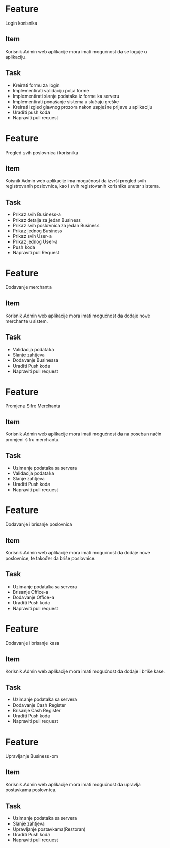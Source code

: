 # Feature

Login korisnika

## Item

Korisnik Admin web aplikacije mora imati mogućnost da se loguje u aplikaciju.

## Task

* Kreirati formu za login
* Implementirati validaciju polja forme
* Implementirati slanje podataka iz forme ka serveru
* Implementirati ponašanje sistema u slučaju greške
* Kreirati izgled glavnog prozora nakon uspješne prijave u aplikaciju
* Uraditi push koda
* Napraviti pull request

# Feature

Pregled svih poslovnica i korisnika

## Item

Koisnik Admin web aplikacije ima mogućnost da izvrši pregled svih registrovanih poslovnica, kao i svih registovanih korisnika unutar sistema. 

## Task

* Prikaz svih Business-a
* Prikaz detalja za jedan Business
* Prikaz svih poslovnica za jedan Business
* Prikaz jednog Business
* Prikaz svih User-a
* Prikaz jednog User-a
* Push koda
* Napraviti pull Request

# Feature

Dodavanje merchanta

## Item

Korisnik Admin web aplikacije mora imati mogućnost da dodaje nove merchante u sistem.

## Task

* Validacija podataka
* Slanje zahtjeva
* Dodavanje Businessa
* Uraditi Push koda
* Napraviti pull request

# Feature

Promjena Sifre Merchanta

## Item

Korisnik Admin web aplikacije mora imati mogućnost da na poseban naćin promjeni šifru merchantu.

## Task

* Uzimanje podataka sa servera
* Validacija podataka
* Slanje zahtjeva
* Uraditi Push koda
* Napraviti pull request

# Feature

Dodavanje i brisanje poslovnica

## Item

Korisnik Admin web aplikacije mora imati mogućnost da dodaje nove poslovnice, te također da briše poslovnice.

## Task

* Uzimanje podataka sa servera
* Brisanje Office-a
* Dodavanje Office-a
* Uraditi Push koda
* Napraviti pull request

# Feature

Dodavanje i brisanje kasa

## Item

Korisnik Admin web aplikacije mora imati mogućnost da dodaje i briše kase.

## Task

* Uzimanje podataka sa servera
* Dodavanje Cash Register
* Brisanje Cash Register
* Uraditi Push koda
* Napraviti pull request

# Feature

Upravljanje Business-om

## Item

Korisnik Admin web aplikacije mora imati mogućnost da upravlja postavkama poslovnica.

## Task

* Uzimanje podataka sa servera
* Slanje zahtjeva
* Upravljanje postavkama(Restoran)
* Uraditi Push koda
* Napraviti pull request